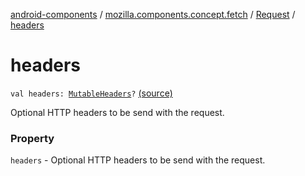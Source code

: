 [android-components](../../index.md) / [mozilla.components.concept.fetch](../index.md) / [Request](index.md) / [headers](./headers.md)

# headers

`val headers: `[`MutableHeaders`](../-mutable-headers/index.md)`?` [(source)](https://github.com/mozilla-mobile/android-components/blob/master/components/concept/fetch/src/main/java/mozilla/components/concept/fetch/Request.kt#L34)

Optional HTTP headers to be send with the request.

### Property

`headers` - Optional HTTP headers to be send with the request.